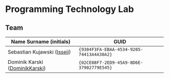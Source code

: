# Programming Technology Lab

## Team

| Name Surname (initials)       | GUID                                     |
| ----------------------------- | ---------------------------------------- |
| Sebastian Kujawski ([Isseii](https://github.com/Isseii))   | `{9304F3FA-EBAA-4534-9205-74413A4A30A2}` |
| Dominik Karski ([DominikKarski](https://github.com/DominikKarski))| `{02CE08F7-2ED9-45A9-8D6E-37902779E545}` |
